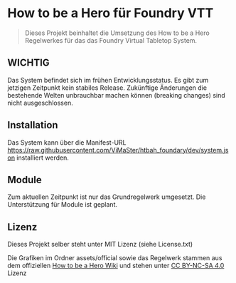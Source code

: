 # How to be a Hero für Foundry VTT 
> Dieses Projekt beinhaltet die Umsetzung des How to be a Hero Regelwerkes für das das Foundry Virtual Tabletop System.

## WICHTIG
Das System befindet sich im frühen Entwicklungsstatus. Es gibt zum jetzigen Zeitpunkt kein stabiles Release.
Zukünftige Änderungen die bestehende Welten unbrauchbar machen können (breaking changes) sind nicht ausgeschlossen. 

## Installation
Das System kann über die Manifest-URL https://raw.githubusercontent.com/ViMaSter/htbah_foundary/dev/system.json installiert werden.

## Module
Zum aktuellen Zeitpunkt ist nur das Grundregelwerk umgesetzt. Die Unterstützung für Module ist geplant.

## Lizenz
Dieses Projekt selber steht unter MIT Lizenz (siehe License.txt)

Die Grafiken im Ordner assets/official sowie das Regelwerk stammen aus dem offiziellen [How to be a Hero Wiki](https://howtobeahero.de/) und stehen unter [CC BY-NC-SA 4.0](https://creativecommons.org/licenses/by-nc-sa/4.0/) Lizenz